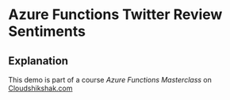 # Azure Functions Twitter Review Sentiments

## Explanation
This demo is part of a course *Azure Functions Masterclass* on [Cloudshikshak.com](https://cloudshikshak.com/p/azure-functions-masterclass)